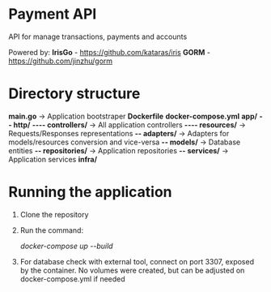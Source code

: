 # Payment API
API for manage transactions, payments and accounts

Powered by:
**IrisGo** - https://github.com/kataras/iris
**GORM** - https://github.com/jinzhu/gorm

# Directory structure

**main.go** -> Application bootstraper
**Dockerfile**
**docker-compose.yml**
**app/**
	**-- http/**
		**---- controllers/** -> All application controllers
		**---- resources/** -> Requests/Responses representations
	**-- adapters/** -> Adapters for models/resources conversion and vice-versa
	**-- models/** -> Database entities
	**-- repositories/** -> Application repositories
	**-- services/** -> Application services
**infra/**
	
# Running the application

 1. Clone the repository
 2. Run the command:
 

    *docker-compose up --build*
3. For database check  with external tool, connect on port 3307, exposed by the container. No volumes were created, but can be adjusted on docker-compose.yml if needed
